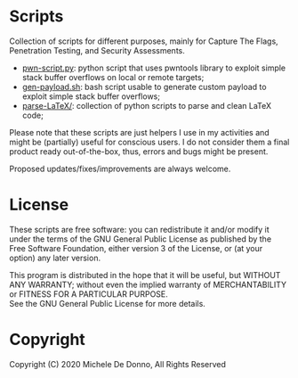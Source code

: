# Scripts

Collection of scripts for different purposes, mainly for Capture The Flags, Penetration Testing, and Security Assessments.

* [pwn-script.py](pwn-script.py): python script that uses pwntools library to exploit simple stack buffer overflows on local or remote targets;
* [gen-payload.sh](gen-payload.sh): bash script usable to generate custom payload to exploit simple stack buffer overflows;
* [parse-LaTeX/](parse-LaTeX/): collection of python scripts to parse and clean LaTeX code;

Please note that these scripts are just helpers I use in my activities and might be (partially) useful for conscious users. I do not consider them a final product ready out-of-the-box, thus, errors and bugs might be present.

Proposed updates/fixes/improvements are always welcome.

# License
These scripts are free software: you can redistribute it and/or modify it under the terms of the GNU General Public License as published by the Free Software Foundation, either version 3 of the License, or (at your option) any later version.

This program is distributed in the hope that it will be useful, but WITHOUT ANY WARRANTY; without even the implied warranty of  MERCHANTABILITY or FITNESS FOR A PARTICULAR PURPOSE.  
See the GNU General Public License for more details.

# Copyright

Copyright (C) 2020 Michele De Donno, All Rights Reserved
